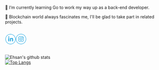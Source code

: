 🌱 I’m currently learning Go to work my way up as a back-end developer.

:metal: Blockchain world always fascinates me, I'll be glad to take part in related projects.

<br>
<a href="https://www.linkedin.com/in/e-amiri/" target="_blank"><img alt="LinkedIn" src="https://github.com/E-Amiri/E-Amiri/blob/main/LinkedIn-v2.png" width="35"></a><a href="https://www.instagram.com/ehsan.9891" target="_blank"><img alt="Instagram" src="https://github.com/E-Amiri/E-Amiri/blob/main/Instagram-v2.png" width="35"></a>
<br>

<br>

![Ehsan's github stats](https://github-readme-stats.vercel.app/api?username=E-Amiri&show_icons=true&theme=gotham) <br>
[![Top Langs](https://github-readme-stats.vercel.app/api/top-langs/?username=E-Amiri&theme=gotham&layout=compact)](https://github.com/E-Amiri/E-Amiri)

<br>
